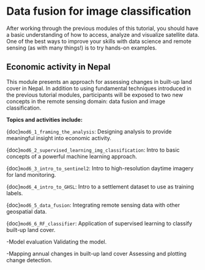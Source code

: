 # Data fusion for image classification

After working through the previous modules of this tutorial, you should have a basic understanding of how to access, analyze and visualize satellite data. One of the best ways to improve your skills with data science and remote sensing (as with many things!) is to try hands-on examples.

## Economic activity in Nepal
This module presents an approach for assessing changes in built-up land cover in Nepal. In addition to using fundamental techniques introduced in the previous tutorial modules, participants will be exposed to two new concepts in the remote sensing domain: data fusion and image classification.

**Topics and activities include:**

{doc}`mod6_1_framing_the_analysis`: Designing analysis to provide meaningful insight into economic activity.

{doc}`mod6_2_supervised_learning_img_classification`: Intro to basic concepts of a powerful machine learning approach.

{doc}`mod6_3_intro_to_sentinel2`: Intro to high-resolution daytime imagery for land monitoring.

{doc}`mod6_4_intro_to_GHSL`: Intro to a settlement dataset to use as training labels.

{doc}`mod6_5_data_fusion`: Integrating remote sensing data with other geospatial data.

{doc}`mod6_6_RF_classifier`: Application of supervised learning to classify built-up land cover.


-Model evaluation
Validating the model.

-Mapping annual changes in built-up land cover
Assessing and plotting change detection.